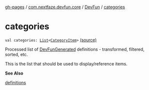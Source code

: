 [gh-pages](../../index.md) / [com.nextfaze.devfun.core](../index.md) / [DevFun](index.md) / [categories](./categories.md)

# categories

`val categories: `[`List`](https://kotlinlang.org/api/latest/jvm/stdlib/kotlin.collections/-list/index.html)`<`[`CategoryItem`](../../com.nextfaze.devfun.category/-category-item/index.md)`>` [(source)](https://github.com/NextFaze/dev-fun/tree/master/devfun/src/main/java/com/nextfaze/devfun/core/DevFun.kt#L437)

Processed list of [DevFunGenerated](../../com.nextfaze.devfun.generated/-dev-fun-generated/index.md) definitions - transformed, filtered, sorted, etc.

This is the list that should be used to display/reference items.

**See Also**

[definitions](definitions.md)

